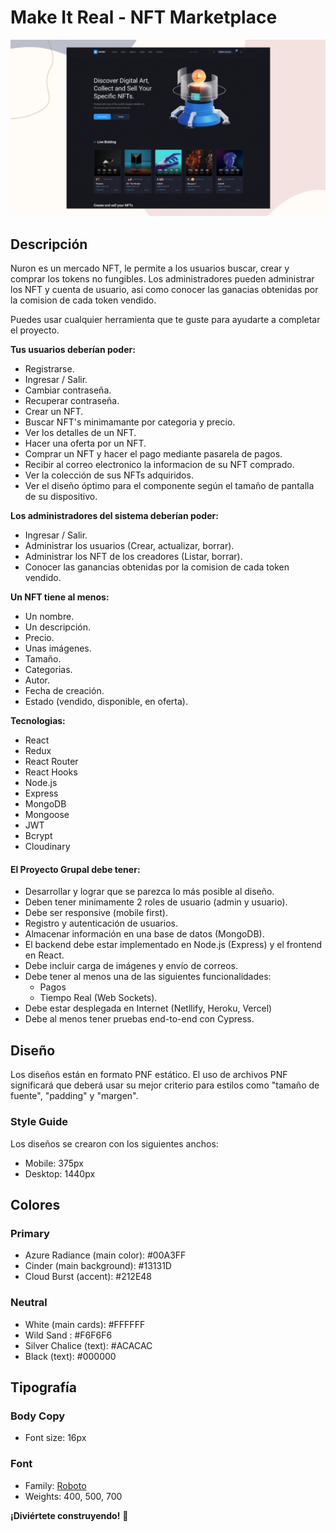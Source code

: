 # Make It Real - NFT Marketplace

<img src="./design/desktop-preview.png" width="700">

## Descripción

Nuron es un mercado NFT, le permite a los usuarios buscar, crear y comprar los tokens no fungibles. Los administradores pueden administrar los NFT y cuenta de usuario, asi como conocer las ganacias obtenidas por la comision de cada token vendido.

Puedes usar cualquier herramienta que te guste para ayudarte a completar el proyecto.

**Tus usuarios deberían poder:**

- Registrarse.
- Ingresar / Salir.
- Cambiar contraseña.
- Recuperar contraseña.
- Crear un NFT.
- Buscar NFT's minimamante por categoria y precio.
- Ver los detalles de un NFT.
- Hacer una oferta por un NFT.
- Comprar un NFT y hacer el pago mediante pasarela de pagos.
- Recibir al correo electronico la informacion de su NFT comprado.
- Ver la colección de sus NFTs adquiridos.
- Ver el diseño óptimo para el componente según el tamaño de pantalla de su dispositivo.

**Los administradores del sistema deberían poder:**

- Ingresar / Salir.
- Administrar los usuarios (Crear, actualizar, borrar).
- Administrar los NFT de los creadores (Listar, borrar).
- Conocer las ganancias obtenidas por la comision de cada token vendido.

**Un NFT tiene al menos:**

- Un nombre.
- Un descripción.
- Precio.
- Unas imágenes.
- Tamaño.
- Categorias.
- Autor.
- Fecha de creación.
- Estado (vendido, disponible, en oferta).

**Tecnologias:**

- React
- Redux
- React Router
- React Hooks
- Node.js
- Express
- MongoDB
- Mongoose
- JWT
- Bcrypt
- Cloudinary


#### El Proyecto Grupal debe tener:

- Desarrollar y lograr que se parezca lo más posible al diseño.
- Deben tener minimamente 2 roles de usuario (admin y usuario).
- Debe ser responsive (mobile first).
- Registro y autenticación de usuarios.
- Almacenar información en una base de datos (MongoDB).
- El backend debe estar implementado en Node.js (Express) y el frontend en React.
- Debe incluir carga de imágenes y envío de correos.
- Debe tener al menos una de las siguientes funcionalidades:
    - Pagos
    - Tiempo Real (Web Sockets).
- Debe estar desplegada en Internet (Netllify, Heroku, Vercel)
- Debe al menos tener pruebas end-to-end con Cypress.

## Diseño

Los diseños están en formato PNF estático. El uso de archivos PNF significará que deberá usar su mejor criterio para estilos como "tamaño de fuente", "padding" y "margen".

### Style Guide

Los diseños se crearon con los siguientes anchos:

- Mobile: 375px
- Desktop: 1440px

## Colores

### Primary

- Azure Radiance (main color): #00A3FF
- Cinder (main background): #13131D
- Cloud Burst (accent): #212E48


### Neutral

- White (main cards): #FFFFFF
- Wild Sand : #F6F6F6
- Silver Chalice (text): #ACACAC
- Black (text): #000000

## Tipografía

### Body Copy

- Font size: 16px

### Font

- Family: [Roboto](https://fonts.google.com/specimen/Roboto)
- Weights: 400, 500, 700

**¡Diviértete construyendo!** 🚀
